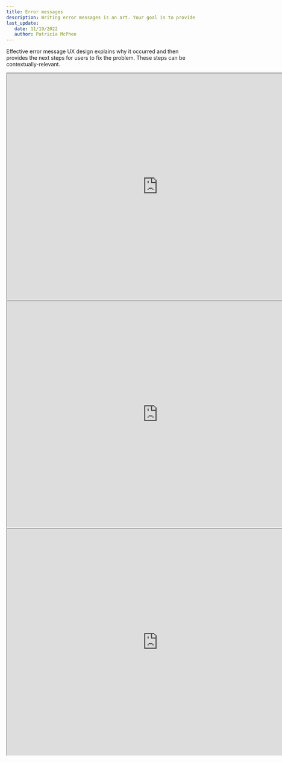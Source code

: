 ```yaml
---
title: Error messages
description: Writing error messages is an art. Your goal is to provide guidance to the user.  Does the message leave the user in a dead end?  For example, if they get "Invalid or unsupported" error, do the users know what to do next?
last_update: 
   date: 11/19/2022
   author: Patricia McPhee
---
```


Effective error message UX design explains why it occurred and then provides the next steps for users to fix the problem. These steps can be contextually-relevant.
<br />

<iframe width="800" height="600" src="https://www.figma.com/embed?embed_host=share&url=https%3A%2F%2Fwww.figma.com%2Ffile%2FR9H8wCBqTHUZdbmtxdsv3l%2FPatricia-McPhee's-UX-Writing-Portfolio%3Fnode-id%3D675%253A4651%26t%3DXlAImWQUfjmRexlD-1" allowfullscreen></iframe>


<iframe width="800" height="600" src="https://www.figma.com/embed?embed_host=share&url=https%3A%2F%2Fwww.figma.com%2Ffile%2FR9H8wCBqTHUZdbmtxdsv3l%2FPatricia-McPhee's-UX-Writing-Portfolio%3Fnode-id%3D675%253A4605%26t%3DXlAImWQUfjmRexlD-1" allowfullscreen></iframe>

<iframe width="800" height="600" src="https://www.figma.com/embed?embed_host=share&url=https%3A%2F%2Fwww.figma.com%2Ffile%2FR9H8wCBqTHUZdbmtxdsv3l%2FPatricia-McPhee's-UX-Writing-Portfolio%3Fnode-id%3D675%253A4793%26t%3DXlAImWQUfjmRexlD-1" allowfullscreen></iframe>

